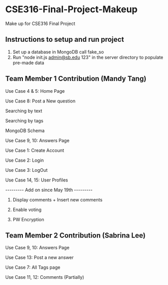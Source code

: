 # CSE316-Final-Project-Makeup
Make up for CSE316 Final Project 


## Instructions to setup and run project

1. Set up a database in MongoDB call fake_so
2. Run "node init.js admin@sb.edu 123" in the server directory to populate pre-made data

## Team Member 1 Contribution (Mandy Tang)

Use Case 4 & 5: Home Page

Use Case 8: Post a New question

Searching by text

Searching by tags

MongoDB Schema

Use Case 9, 10: Answers Page

Use Case 1: Create Account

Use Case 2: Login

Use Case 3: LogOut

Use Case 14, 15: User Profiles

--------- Add on since May 19th ---------

1. Display comments + Insert new comments

2. Enable voting 

3. PW Encryption 


## Team Member 2 Contribution (Sabrina Lee)

Use Case 9, 10: Answers Page

Use Case 13: Post a new answer

Use Case 7: All Tags page

Use Case 11, 12: Comments (Partially)